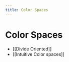 ```yaml
---
title: Color Spaces
---
```


# Color Spaces
- [[Divide Oriented]]
- [[Intuitive Color spaces]]









